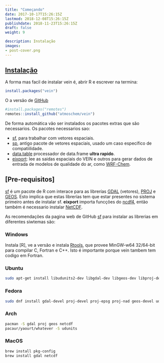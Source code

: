 ```yaml
---
title: "Começando"
date: 2017-10-17T15:26:15Z
lastmod: 2018-12-08T15:26:15Z
publishdate: 2018-11-23T15:26:15Z
draft: false
weight: 9

description: Instalação
images:
- post-cover.png
---
```



## [Instalação](./installation)

A forma mas facil de instalar vein é, abrir R e escrever na termina:

```r
install.packages("vein")
```

O a versão de [GitHub]()

```r
#install.packages("remotes")
remotes::install_github("atmoschem/vein")
```

De forma automática vão ser instalados os pacotes extras que são necessarios. Os pacotes necessarios sao:

- [sf](https://github.com/r-spatial/sf/), para trabalhar com vetores espaciais.
- [sp](https://github.com/edzer/sp/), antigo pacote de vetores espaciais, usado um caso específico de compatiilidade.
- [data.table](https://github.com/Rdatatable/data.table) processador de data.frame **ultra rapido**.
- [eixport](https://github.com/atmoschem/vein/): lee as saidas espaciais do VEIN e outros para gerar dados de entrada de modelos de qualidade do ar, como [WRF-Chem](https://www2.acom.ucar.edu/wrf-chem).

## [Pre-requisitos]

[sf](https://github.com/r-spatial/sf/) é um pacote de R com interace para as librerías [GDAL](http://www.gdal.org/) (vetores), [PROJ](http://proj4.org/) e [GEOS](http://trac.osgeo.org/geos). Esto implica que estas librerías tem que estar presentes no sistema primeiro antes de instalar sf. 
**eixport** importa funcções do [ncdf4](https://CRAN.R-project.org/package=ncdf4), então também é necessario instalar [NetCDF](https://www.unidata.ucar.edu/software/netcdf/).

As recomendações da pagina web de GitHub [sf](https://github.com/r-spatial/sf/) para instalar as librerias em diferentes siwtemas são:

### Windows

Instala [R], ve a versão e instala [Rtools](https://cran.r-project.org/bin/windows/Rtools/), que provee MinGW-w64 32/64-bit para compilar C, Fortran e C++. Isto é importante porque vein tambem tem codigo em Fortran.

### Ubuntu

```bash
sudo apt-get install libudunits2-dev libgdal-dev libgeos-dev libproj-dev libnetcdf-dev
```

### Fedora

```bash
sudo dnf install gdal-devel proj-devel proj-epsg proj-nad geos-devel udunits2-devel netcdf-devel
```

### Arch

```bash
pacman -S gdal proj geos netcdf
pacaur/yaourt/whatever -S udunits
```

### MacOS

```bash
brew install pkg-config
brew install gdal netcdf
```
